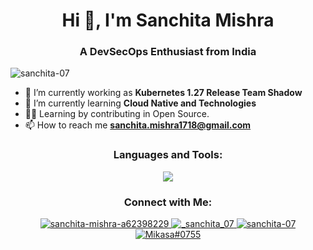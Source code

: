 <h1 align="center">Hi 👋, I'm Sanchita Mishra</h1>

<h3 align="center">A DevSecOps Enthusiast from India</h3>

<p align="left"> <img src="https://komarev.com/ghpvc/?username=sanchita-07&label=Profile%20views&color=0e75b6&style=flat" alt="sanchita-07" /> </p>

- 🔭 I’m currently working as **Kubernetes 1.27 Release Team Shadow**
- 🌱 I’m currently learning **Cloud Native and Technologies**
- 👨‍💻 Learning by contributing in Open Source.
- 📫 How to reach me **sanchita.mishra1718@gmail.com**
  
<h3 align="center">Languages and Tools:</h3>
<p align="center">
  <a href="https://skillicons.dev">
    <img src="https://skillicons.dev/icons?i=kubernetes,docker,go,c,cpp,java,py,js,html,css,vim,bash,nodejs,express,firebase,git,github,mongodb,mysql,nginx,linux,postman,jenkins,ansible,powershell,react,ai,figma,vscode," />
  </a>
</p>

<h3 align="center">Connect with Me:</h3>
<p align="center">
  <a href="https://www.linkedin.com/in/sanchita-mishra-a62398229/">
    <img src="https://skillicons.dev/icons?i=linkedin" alt="sanchita-mishra-a62398229" />
  </a> <a href="https://twitter.com/_sanchita_07">
    <img src="https://skillicons.dev/icons?i=twitter" alt="_sanchita_07" />
  </a> <a href="https://github.com/sanchita-07">
    <img src="https://skillicons.dev/icons?i=github" alt="sanchita-07" />
  </a> <a href="https://discordapp.com/users/959429589745172490">
    <img src="https://skillicons.dev/icons?i=discord" alt="Mikasa#0755" />  
  </a>
</p>